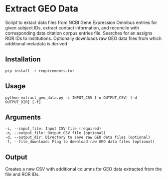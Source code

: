 # Extract GEO Data

Script to extact data files from NCBI Gene Expression Omnibus entries for given subject IDs, extract contact information, and reconcile with corresponding data citation corpus entries file. Searches for an assigns ROR IDs to institutions. Optionally downloads raw GEO data files from which additional metadata is derived

## Installation

```
pip install -r requirements.txt
```
## Usage
```
python extract_geo_data.py -i INPUT_CSV [-o OUTPUT_CSV] [-d OUTPUT_DIR] [-f]
```
## Arguments
```
-i, --input_file: Input CSV file (required)
-o, --output_file: Output CSV file (optional)
-d, --output_dir: Directory to save raw GEO data files (optional)
-f, --file_download: Flag to download raw GEO data files (optional)
```
## Output

Creates a new CSV with additional columns for GEO data extracted from the file and ROR IDs.